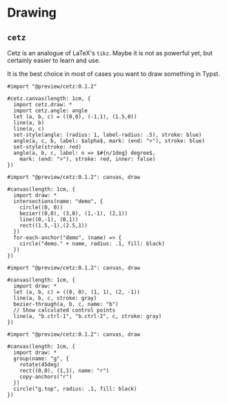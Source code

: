 # Drawing
## `cetz`

Cetz is an analogue of LaTeX's `tikz`. Maybe it is not as powerful yet, but certainly easier to learn and use.

It is the best choice in most of cases you want to draw something in Typst.

```typ
#import "@preview/cetz:0.1.2"

#cetz.canvas(length: 1cm, {
  import cetz.draw: *
  import cetz.angle: angle
  let (a, b, c) = ((0,0), (-1,1), (1.5,0))
  line(a, b)
  line(a, c)
  set-style(angle: (radius: 1, label-radius: .5), stroke: blue)
  angle(a, c, b, label: $alpha$, mark: (end: ">"), stroke: blue)
  set-style(stroke: red)
  angle(a, b, c, label: n => $#{n/1deg} degree$,
    mark: (end: ">"), stroke: red, inner: false)
})
```

```typ
#import "@preview/cetz:0.1.2": canvas, draw

#canvas(length: 1cm, {
  import draw: *
  intersections(name: "demo", {
    circle((0, 0))
    bezier((0,0), (3,0), (1,-1), (2,1))
    line((0,-1), (0,1))
    rect((1.5,-1),(2.5,1))
  })
  for-each-anchor("demo", (name) => {
    circle("demo." + name, radius: .1, fill: black)
  })
})
```

```typ
#import "@preview/cetz:0.1.2": canvas, draw

#canvas(length: 1cm, {
  import draw: *
  let (a, b, c) = ((0, 0), (1, 1), (2, -1))
  line(a, b, c, stroke: gray)
  bezier-through(a, b, c, name: "b")
  // Show calculated control points
  line(a, "b.ctrl-1", "b.ctrl-2", c, stroke: gray)
})
```

```typ
#import "@preview/cetz:0.1.2": canvas, draw

#canvas(length: 1cm, {
  import draw: *
  group(name: "g", {
    rotate(45deg)
    rect((0,0), (1,1), name: "r")
    copy-anchors("r")
  })
  circle("g.top", radius: .1, fill: black)
})
```
